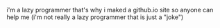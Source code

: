 i'm a lazy programmer that's why i maked a github.io site so anyone can help me (i'm not really a lazy programmer that is just a "joke")
